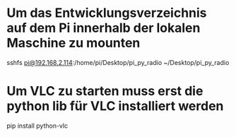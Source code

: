 # Um das Entwicklungsverzeichnis auf dem Pi innerhalb der lokalen Maschine zu mounten
sshfs pi@192.168.2.114:/home/pi/Desktop/pi_py_radio ~/Desktop/pi_py_radio

# Um VLC zu starten muss erst die python lib für VLC installiert werden
pip install python-vlc